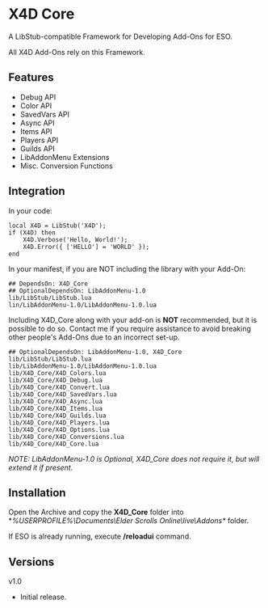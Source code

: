 # X4D **Core**

A LibStub-compatible Framework for Developing Add-Ons for ESO.

All X4D Add-Ons rely on this Framework.

## Features

* Debug API
* Color API
* SavedVars API
* Async API
* Items API
* Players API
* Guilds API
* LibAddonMenu Extensions
* Misc. Conversion Functions

## Integration

In your code:
```
local X4D = LibStub('X4D');
if (X4D) then
	X4D.Verbose('Hello, World!');
	X4D.Error({ ['HELLO'] = 'WORLD' });
end
```

In your manifest, if you are NOT including the library with your Add-On:
```
## DependsOn: X4D_Core
## OptionalDependsOn: LibAddonMenu-1.0
lib/LibStub/LibStub.lua
lin/LibAddonMenu-1.0/LibAddonMenu-1.0.lua
```

Including X4D_Core along with your add-on is **NOT** recommended, but it is possible to do so. Contact me if you require assistance to avoid breaking other people's Add-Ons due to an incorrect set-up.
```
## OptionalDependsOn: LibAddonMenu-1.0, X4D_Core
lib/LibStub/LibStub.lua
lib/LibAddonMenu-1.0/LibAddonMenu-1.0.lua
lib/X4D_Core/X4D_Colors.lua
lib/X4D_Core/X4D_Debug.lua
lib/X4D_Core/X4D_Convert.lua
lib/X4D_Core/X4D_SavedVars.lua
lib/X4D_Core/X4D_Async.lua
lib/X4D_Core/X4D_Items.lua
lib/X4D_Core/X4D_Guilds.lua
lib/X4D_Core/X4D_Players.lua
lib/X4D_Core/X4D_Options.lua
lib/X4D_Core/X4D_Conversions.lua
lib/X4D_Core/X4D_Core.lua
```

*NOTE: LibAddonMenu-1.0 is Optional, X4D_Core does not require it, but will extend it if present.*

## Installation

Open the Archive and copy the **X4D_Core** folder into **%USERPROFILE%\Documents\Elder Scrolls Online\live\Addons\** folder.


If ESO is already running, execute **/reloadui** command.

## Versions
v1.0
- Initial release.

